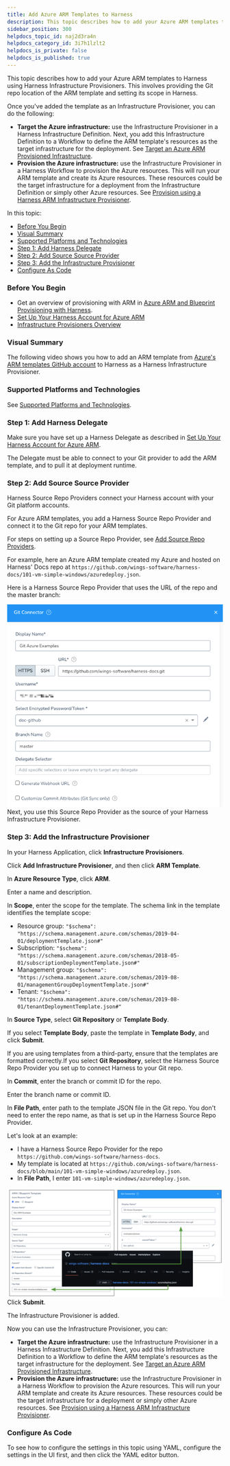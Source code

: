 ```yaml
---
title: Add Azure ARM Templates to Harness
description: This topic describes how to add your Azure ARM templates to Harness using Harness Infrastructure Provisioners. This involves providing the Git repo location of the ARM template and setting its scope…
sidebar_position: 300
helpdocs_topic_id: naj2d3ra4n
helpdocs_category_id: 3i7h1lzlt2
helpdocs_is_private: false
helpdocs_is_published: true
---
```


This topic describes how to add your Azure ARM templates to Harness using Harness Infrastructure Provisioners. This involves providing the Git repo location of the ARM template and setting its scope in Harness.

Once you've added the template as an Infrastructure Provisioner, you can do the following:

* **Target the Azure infrastructure:** use the Infrastructure Provisioner in a Harness Infrastructure Definition. Next, you add this Infrastructure Definition to a Workflow to define the ARM template's resources as the target infrastructure for the deployment. See [Target an Azure ARM Provisioned Infrastructure](target-azure-arm-or-blueprint-provisioned-infrastructure.md).
* **Provision the Azure infrastructure:** use the Infrastructure Provisioner in a Harness Workflow to provision the Azure resources. This will run your ARM template and create its Azure resources. These resources could be the target infrastructure for a deployment from the Infrastructure Definition or simply other Azure resources. See [Provision using a Harness ARM Infrastructure Provisioner](provision-using-the-arm-blueprint-create-resource-step.md).

In this topic:

* [Before You Begin](#before_you_begin)
* [Visual Summary](#visual_summary)
* [Supported Platforms and Technologies](#undefined)
* [Step 1: Add Harness Delegate](#step_1_add_harness_delegate)
* [Step 2: Add Source Source Provider](#step_2_add_source_source_provider)
* [Step 3: Add the Infrastructure Provisioner](#step_3_add_the_infrastructure_provisioner)
* [Configure As Code](#configure_as_code)

### Before You Begin

* Get an overview of provisioning with ARM in [Azure ARM and Blueprint Provisioning with Harness](../../concepts-cd/deployment-types/azure-arm-and-blueprint-provision-with-harness.md).
* [Set Up Your Harness Account for Azure ARM](set-up-your-harness-account-for-azure-arm.md)
* [Infrastructure Provisioners Overview](../../model-cd-pipeline/infrastructure-provisioner/add-an-infra-provisioner.md)

### Visual Summary

The following video shows you how to add an ARM template from [Azure's ARM templates GitHub account](https://github.com/Azure/azure-quickstart-templates) to Harness as a Harness Infrastructure Provisioner.

### Supported Platforms and Technologies

See [Supported Platforms and Technologies](https://docs.harness.io/article/220d0ojx5y-supported-platforms).

### Step 1: Add Harness Delegate

Make sure you have set up a Harness Delegate as described in [Set Up Your Harness Account for Azure ARM](set-up-your-harness-account-for-azure-arm.md).

The Delegate must be able to connect to your Git provider to add the ARM template, and to pull it at deployment runtime.

### Step 2: Add Source Source Provider

Harness Source Repo Providers connect your Harness account with your Git platform accounts.

For Azure ARM templates, you add a Harness Source Repo Provider and connect it to the Git repo for your ARM templates.

For steps on setting up a Source Repo Provider, see [Add Source Repo Providers](https://docs.harness.io/article/ay9hlwbgwa-add-source-repo-providers).

For example, here an Azure ARM template created my Azure and hosted on Harness' Docs repo at `https://github.com/wings-software/harness-docs/101-vm-simple-windows/azuredeploy.json`.

Here is a Harness Source Repo Provider that uses the URL of the repo and the master branch:

![](./static/add-azure-arm-templates-00.png)Next, you use this Source Repo Provider as the source of your Harness Infrastructure Provisioner.

### Step 3: Add the Infrastructure Provisioner

In your Harness Application, click **Infrastructure Provisioners**.

Click **Add Infrastructure Provisioner**, and then click **ARM Template**.

In **Azure Resource Type**, click **ARM**.

Enter a name and description.

In **Scope**, enter the scope for the template. The schema link in the template identifies the template scope:

* Resource group: `"$schema": "https://schema.management.azure.com/schemas/2019-04-01/deploymentTemplate.json#"`
* Subscription: `"$schema": "https://schema.management.azure.com/schemas/2018-05-01/subscriptionDeploymentTemplate.json#"`
* Management group: `"$schema": "https://schema.management.azure.com/schemas/2019-08-01/managementGroupDeploymentTemplate.json#"`
* Tenant: `"$schema": "https://schema.management.azure.com/schemas/2019-08-01/tenantDeploymentTemplate.json#"`

In **Source Type**, select **Git Repository** or **Template Body**.

If you select **Template Body**, paste the template in **Template Body**, and click **Submit**.

If you are using templates from a third-party, ensure that the templates are formatted correctly.If you select **Git Repository**, select the Harness Source Repo Provider you set up to connect Harness to your Git repo.

In **Commit**, enter the branch or commit ID for the repo.

Enter the branch name or commit ID.

In **File Path**, enter path to the template JSON file in the Git repo. You don't need to enter the repo name, as that is set up in the Harness Source Repo Provider.

Let's look at an example:

* I have a Harness Source Repo Provider for the repo `https://github.com/wings-software/harness-docs`.
* My template is located at `https://github.com/wings-software/harness-docs/blob/main/101-vm-simple-windows/azuredeploy.json`.
* In **File Path**, I enter `101-vm-simple-windows/azuredeploy.json`.

![](./static/add-azure-arm-templates-01.png)Click **Submit**.

The Infrastructure Provisioner is added.

Now you can use the Infrastructure Provisioner, you can:

* **Target the Azure infrastructure:** use the Infrastructure Provisioner in a Harness Infrastructure Definition. Next, you add this Infrastructure Definition to a Workflow to define the ARM template's resources as the target infrastructure for the deployment. See [Target an Azure ARM Provisioned Infrastructure](target-azure-arm-or-blueprint-provisioned-infrastructure.md).
* **Provision the Azure infrastructure:** use the Infrastructure Provisioner in a Harness Workflow to provision the Azure resources. This will run your ARM template and create its Azure resources. These resources could be the target infrastructure for a deployment or simply other Azure resources. See [Provision using a Harness ARM Infrastructure Provisioner](provision-using-the-arm-blueprint-create-resource-step.md).

### Configure As Code

To see how to configure the settings in this topic using YAML, configure the settings in the UI first, and then click the YAML editor button.

